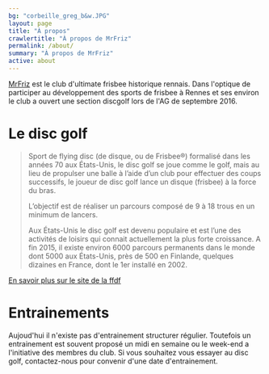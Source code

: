 ```yaml
---
bg: "corbeille_greg_b&w.JPG"
layout: page
title: "À propos"
crawlertitle: "À propos de MrFriz"
permalink: /about/
summary: "À propos de MrFriz"
active: about
---
```

[MrFriz](http://www.mrfriz.fr) est le club d'ultimate frisbee historique rennais. Dans l'optique de participer au développement des sports de frisbee à Rennes et ses environ le club a ouvert une section discgolf lors de l'AG de septembre 2016.


# Le disc golf

> Sport de flying disc (de disque, ou de Frisbee®) formalisé dans les années 70 aux États-Unis, le disc golf se joue comme le golf, mais au lieu de propulser une balle à l’aide d’un club pour effectuer des coups successifs, le joueur de disc golf lance un disque (frisbee) à la force du bras.
> 
> L’objectif est de réaliser un parcours composé de 9 à 18 trous en un minimum de lancers.
>
> Aux États-Unis le disc golf est devenu populaire et est l’une des activités de loisirs qui connait actuellement la plus forte croissance. A fin 2015, il existe environ 6000 parcours permanents dans le monde dont 5000 aux États-Unis, près de 500 en Finlande, quelques dizaines en France, dont le 1er installé en 2002.

[En savoir plus sur le site de la ffdf](http://www.ffdf.fr/quest-disc-golf/)

# Entrainements	
Aujoud'hui il n'existe pas d'entrainement structurer régulier.
Toutefois un entrainement est souvent proposé un midi en semaine ou le week-end a l'initiative des membres du club. Si vous souhaitez vous essayer au disc golf, contactez-nous pour convenir d'une date d'entrainement.



